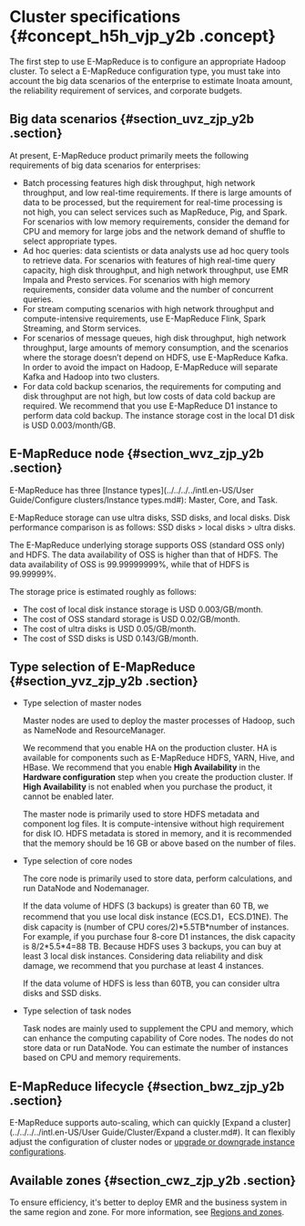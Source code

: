 # Cluster specifications {#concept_h5h_vjp_y2b .concept}

The first step to use E-MapReduce is to configure an appropriate Hadoop cluster. To select a E-MapReduce configuration type, you must take into account the big data scenarios of the enterprise to estimate Inoata amount, the reliability requirement of services, and corporate budgets.

## Big data scenarios {#section_uvz_zjp_y2b .section}

At present, E-MapReduce product primarily meets the following requirements of big data scenarios for enterprises:

-   Batch processing features high disk throughput, high network throughput, and low real-time requirements. If there is large amounts of data to be processed, but the requirement for real-time processing is not high, you can select services such as MapReduce, Pig, and Spark. For scenarios with low memory requirements, consider the demand for CPU and memory for large jobs and the network demand of shuffle to select appropriate types.
-   Ad hoc queries: data scientists or data analysts use ad hoc query tools to retrieve data. For scenarios with features of high real-time query capacity, high disk throughput, and high network throughput, use EMR Impala and Presto services. For scenarios with high memory requirements, consider data volume and the number of concurrent queries.
-   For stream computing scenarios with high network throughput and compute-intensive requirements, use E-MapReduce Flink, Spark Streaming, and Storm services.
-   For scenarios of message queues, high disk throughput, high network throughput, large amounts of memory consumption, and the scenarios where the storage doesn’t depend on HDFS, use E-MapReduce Kafka. In order to avoid the impact on Hadoop, E-MapReduce will separate Kafka and Hadoop into two clusters.
-   For data cold backup scenarios, the requirements for computing and disk throughput are not high, but low costs of data cold backup are required. We recommend that you use E-MapReduce D1 instance to perform data cold backup. The instance storage cost in the local D1 disk is USD 0.003/month/GB.

## E-MapReduce node {#section_wvz_zjp_y2b .section}

E-MapReduce has three [Instance types](../../../../intl.en-US/User Guide/Configure clusters/Instance types.md#): Master, Core, and Task.

E-MapReduce storage can use ultra disks, SSD disks, and local disks. Disk performance comparison is as follows: SSD disks \> local disks \> ultra disks.

The E-MapReduce underlying storage supports OSS \(standard OSS only\) and HDFS. The data availability of OSS is higher than that of HDFS. The data availability of OSS is 99.99999999%, while that of HDFS is 99.99999%.

The storage price is estimated roughly as follows:

-   The cost of local disk instance storage is USD 0.003/GB/month.
-   The cost of OSS standard storage is USD 0.02/GB/month.
-   The cost of ultra disks is USD 0.05/GB/month.
-   The cost of SSD disks is USD 0.143/GB/month.

## Type selection of E-MapReduce {#section_yvz_zjp_y2b .section}

-   Type selection of master nodes

    Master nodes are used to deploy the master processes of Hadoop, such as NameNode and ResourceManager.

    We recommend that you enable HA on the production cluster. HA is available for components such as E-MapReduce HDFS, YARN, Hive, and HBase. We recommend that you enable **High Availability** in the **Hardware configuration** step when you create the production cluster. If **High Availability** is not enabled when you purchase the product, it cannot be enabled later.

    The master node is primarily used to store HDFS metadata and component log files. It is compute-intensive without high requirement for disk IO. HDFS metadata is stored in memory, and it is recommended that the memory should be 16 GB or above based on the number of files.

-   Type selection of core nodes

    The core node is primarily used to store data, perform calculations, and run DataNode and Nodemanager.

    If the data volume of HDFS \(3 backups\) is greater than 60 TB, we recommend that you use local disk instance \(ECS.D1，ECS.D1NE\). The disk capacity is \(number of CPU cores/2\)\*5.5TB\*number of instances. For example, if you purchase four 8-core D1 instances, the disk capacity is 8/2\*5.5\*4=88 TB. Because HDFS uses 3 backups, you can buy at least 3 local disk instances. Considering data reliability and disk damage, we recommend that you purchase at least 4 instances.

    If the data volume of HDFS is less than 60TB, you can consider ultra disks and SSD disks.

-   Type selection of task nodes

    Task nodes are mainly used to supplement the CPU and memory, which can enhance the computing capability of Core nodes. The nodes do not store data or run DataNode. You can estimate the number of instances based on CPU and memory requirements.


## E-MapReduce lifecycle {#section_bwz_zjp_y2b .section}

E-MapReduce supports auto-scaling, which can quickly [Expand a cluster](../../../../intl.en-US/User Guide/Cluster/Expand a cluster.md#). It can flexibly adjust the configuration of cluster nodes or [upgrade or downgrade instance configurations](https://www.alibabacloud.com/help/doc-detail/25437.htm).

## Available zones {#section_cwz_zjp_y2b .section}

To ensure efficiency, it's better to deploy EMR and the business system in the same region and zone. For more information, see [Regions and zones](https://www.alibabacloud.com/help/doc-detail/40654.htm).

